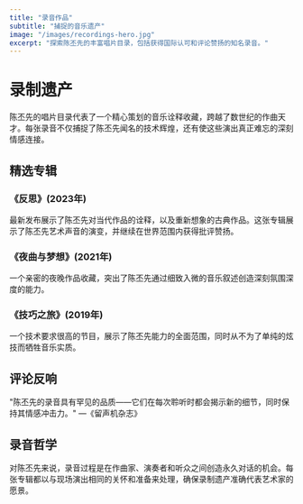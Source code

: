```yaml
---
title: "录音作品"
subtitle: "捕捉的音乐遗产"
image: "/images/recordings-hero.jpg"
excerpt: "探索陈丕先的丰富唱片目录，包括获得国际认可和评论赞扬的知名录音。"
---
```


# 录制遗产

陈丕先的唱片目录代表了一个精心策划的音乐诠释收藏，跨越了数世纪的作曲天才。每张录音不仅捕捉了陈丕先闻名的技术辉煌，还有使这些演出真正难忘的深刻情感连接。

## 精选专辑

### 《反思》(2023年)
最新发布展示了陈丕先对当代作品的诠释，以及重新想象的古典作品。这张专辑展示了陈丕先艺术声音的演变，并继续在世界范围内获得批评赞扬。

### 《夜曲与梦想》(2021年)
一个亲密的夜晚作品收藏，突出了陈丕先通过细致入微的音乐叙述创造深刻氛围深度的能力。

### 《技巧之旅》(2019年)
一个技术要求很高的节目，展示了陈丕先能力的全面范围，同时从不为了单纯的炫技而牺牲音乐实质。

## 评论反响

"陈丕先的录音具有罕见的品质——它们在每次聆听时都会揭示新的细节，同时保持其情感冲击力。" —《留声机杂志》

## 录音哲学

对陈丕先来说，录音过程是在作曲家、演奏者和听众之间创造永久对话的机会。每张专辑都以与现场演出相同的关怀和准备来处理，确保录制遗产准确代表艺术家的愿景。